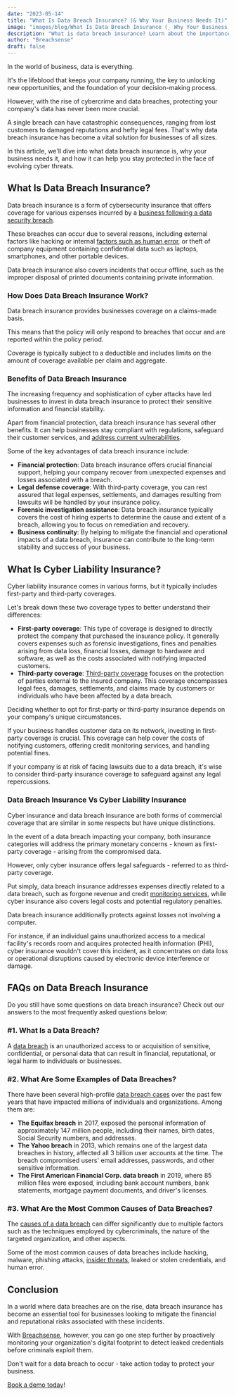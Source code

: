 ```yaml
---
date: "2023-05-14"
title: "What Is Data Breach Insurance? (& Why Your Business Needs It)"
image: "images/blog/What Is Data Breach Insurance (_ Why Your Business Needs It).png"
description: "What is data breach insurance? Learn about the importance of data breach insurance & the benefits it can have for your business." 
author: "Breachsense"
draft: false
---
```

In the world of business, data is everything. 

It's the lifeblood that keeps your company running, the key to unlocking new opportunities, and the foundation of your decision-making process.

However, with the rise of cybercrime and data breaches, protecting your company's data has never been more crucial.

A single breach can have catastrophic consequences, ranging from lost customers to damaged reputations and hefty legal fees. That's why data breach insurance has become a vital solution for businesses of all sizes.

In this article, we'll dive into what data breach insurance is, why your business needs it, and how it can help you stay protected in the face of evolving cyber threats.
## What Is Data Breach Insurance?
Data breach insurance is a form of cybersecurity insurance that offers coverage for various expenses incurred by a [business following a data security breach](https://www.breachsense.com/blog/small-business-data-breach-consequences/). 

These breaches can occur due to several reasons, including external factors like hacking or internal [factors such as human error](https://www.breachsense.com/blog/data-breach-human-error/), or theft of company equipment containing confidential data such as laptops, smartphones, and other portable devices.

Data breach insurance also covers incidents that occur offline, such as the improper disposal of printed documents containing private information.
### How Does Data Breach Insurance Work?
Data breach insurance provides businesses coverage on a claims-made basis. 

This means that the policy will only respond to breaches that occur and are reported within the policy period. 

Coverage is typically subject to a deductible and includes limits on the amount of coverage available per claim and aggregate.
### Benefits of Data Breach Insurance
The increasing frequency and sophistication of cyber attacks have led businesses to invest in data breach insurance to protect their sensitive information and financial stability.

Apart from financial protection, data breach insurance has several other benefits. It can help businesses stay compliant with regulations, safeguard their customer services, and [address current vulnerabilities](https://www.breachsense.com/blog/vulnerabilities-cause-data-loss/).

Some of the key advantages of data breach insurance include:

* **Financial protection**: Data breach insurance offers crucial financial support, helping your company recover from unexpected expenses and losses associated with a breach.
* **Legal defense coverage**: With third-party coverage, you can rest assured that legal expenses, settlements, and damages resulting from lawsuits will be handled by your insurance policy.
* **Forensic investigation assistance**: Data breach insurance typically covers the cost of hiring experts to determine the cause and extent of a breach, allowing you to focus on remediation and recovery.
* **Business continuity**: By helping to mitigate the financial and operational impacts of a data breach, insurance can contribute to the long-term stability and success of your business.
## What Is Cyber Liability Insurance?
Cyber liability insurance comes in various forms, but it typically includes first-party and third-party coverages. 

Let's break down these two coverage types to better understand their differences:

* **First-party coverage**: This type of coverage is designed to directly protect the company that purchased the insurance policy. It generally covers expenses such as forensic investigations, fines and penalties arising from data loss, financial losses, damage to hardware and software, as well as the costs associated with notifying impacted customers.
* **Third-party coverage**: [Third-party coverage](https://www.breachsense.com/blog/third-party-data-breach/) focuses on the protection of parties external to the insured company. This coverage encompasses legal fees, damages, settlements, and claims made by customers or individuals who have been affected by a data breach.

Deciding whether to opt for first-party or third-party insurance depends on your company's unique circumstances. 

If your business handles customer data on its network, investing in first-party coverage is crucial. This coverage can help cover the costs of notifying customers, offering credit monitoring services, and handling potential fines. 

If your company is at risk of facing lawsuits due to a data breach, it's wise to consider third-party insurance coverage to safeguard against any legal repercussions.
### Data Breach Insurance Vs Cyber Liability Insurance
Cyber insurance and data breach insurance are both forms of commercial coverage that are similar in some respects but have unique distinctions.

In the event of a data breach impacting your company, both insurance categories will address the primary monetary concerns - known as first-party coverage - arising from the compromised data. 

However, only cyber insurance offers legal safeguards - referred to as third-party coverage.

Put simply, data breach insurance addresses expenses directly related to a data breach, such as forgone revenue and credit [monitoring services](https://www.breachsense.com/dark-web-monitoring/), while cyber insurance also covers legal costs and potential regulatory penalties.

Data breach insurance additionally protects against losses not involving a computer. 

For instance, if an individual gains unauthorized access to a medical facility's records room and acquires protected health information (PHI), cyber insurance wouldn't cover this incident, as it concentrates on data loss or operational disruptions caused by electronic device interference or damage. 
## FAQs on Data Breach Insurance
Do you still have some questions on data breach insurance? Check out our answers to the most frequently asked questions below: 
### #1. What Is a Data Breach?
A [data breach](https://www.breachsense.com/blog/what-is-a-data-breach/) is an unauthorized access to or acquisition of sensitive, confidential, or personal data that can result in financial, reputational, or legal harm to individuals or businesses.
### #2. What Are Some Examples of Data Breaches?
There have been several high-profile [data breach cases](https://www.breachsense.com/blog/data-breach-examples/) over the past few years that have impacted millions of individuals and organizations. Among them are:

* **The Equifax breach** in 2017, exposed the personal information of approximately 147 million people, including their names, birth dates, Social Security numbers, and addresses.
* **The Yahoo breach** in 2013, which remains one of the largest data breaches in history, affected all 3 billion user accounts at the time. The breach compromised users' email addresses, passwords, and other sensitive information.
* **The First American Financial Corp. data breach** in 2019, where 85 million files were exposed, including bank account numbers, bank statements, mortgage payment documents, and driver's licenses. 
### #3. What Are the Most Common Causes of Data Breaches?
The [causes of a data breach](https://www.breachsense.com/blog/data-breach-causes/) can differ significantly due to multiple factors such as the techniques employed by cybercriminals, the nature of the targeted organization, and other aspects.

Some of the most common causes of data breaches include hacking, malware, phishing attacks, [insider threats](https://www.breachsense.com/blog/insider-threat-data-breach/), leaked or stolen credentials, and human error.
## Conclusion
In a world where data breaches are on the rise, data breach insurance has become an essential tool for businesses looking to mitigate the financial and reputational risks associated with these incidents.

With [Breachsense](https://www.breachsense.com/), however, you can go one step further by proactively monitoring your organization's digital footprint to detect leaked credentials before criminals exploit them.

Don't wait for a data breach to occur - take action today to protect your business.

[Book a demo today](https://www.breachsense.com/book-demo/)!
